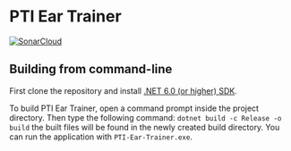 # PTI Ear Trainer
[![SonarCloud](https://sonarcloud.io/images/project_badges/sonarcloud-white.svg)](https://sonarcloud.io/summary/new_code?id=Buduf_PTI-Ear-Trainer)

## Building from command-line

First clone the repository and install [.NET 6.0 (or higher) SDK](https://dotnet.microsoft.com/download/dotnet/6.0).

To build PTI Ear Trainer, open a command prompt inside the project directory. Then type the following command:
`dotnet build -c Release -o build` the built files will be found in the newly created build directory. You can run the application with `PTI-Ear-Trainer.exe`.
